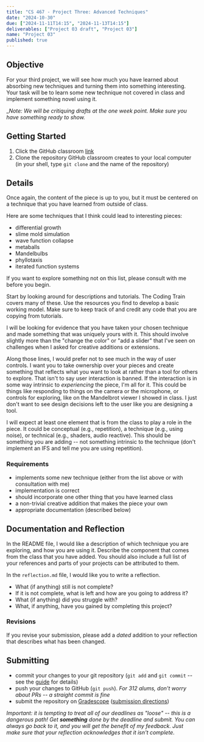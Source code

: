 ```yaml
---
title: "CS 467 - Project Three: Advanced Techniques"
date: "2024-10-30"
due: ["2024-11-11T14:15", "2024-11-13T14:15"]
deliverables: ["Project 03 draft", "Project 03"]
name: "Project 03"
published: true
---
```


## Objective

For your third project, we will see how much you have learned about absorbing new techniques and turning them into something interesting. Your task will be to learn some new technique not covered in class and implement something novel using it.

\__Note: We will be critiquing drafts at the one week point. Make sure you have something ready to show._

## Getting Started

1. Click the GitHub classroom [link](https://classroom.github.com/a/EjdKcPEz)
1. Clone the repository GitHub classroom creates to your local computer (in your shell, type `git clone` and the name of the repository)

## Details

Once again, the content of the piece is up to you, but it must be centered on a technique that you have learned from outside of class.

Here are some techniques that I think could lead to interesting pieces:

- differential growth
- slime mold simulation
- wave function collapse
- metaballs
- Mandelbulbs
- phyllotaxis
- iterated function systems

If you want to explore something not on this list, please consult with me before you begin.

Start by looking around for descriptions and tutorials. The Coding Train covers many of these. Use the resources you find to develop a basic working model. Make sure to keep track of and credit any code that you are copying from tutorials.

I will be looking for evidence that you have taken your chosen technique and made something that was uniquely yours with it. This should involve slightly more than the "change the color" or "add a slider" that I've seen on challenges when I asked for creative additions or extensions.

Along those lines, I would prefer not to see much in the way of user controls. I want you to take ownership over your pieces and create something that reflects what you want to look at rather than a tool for others to explore. That isn't to say user interaction is banned. If the interaction is in some way intrinsic to _experiencing_ the piece, I'm all for it. This could be things like responding to things on the camera or the microphone, or controls for exploring, like on the Mandelbrot viewer I showed in class. I just don't want to see design decisions left to the user like you are designing a tool.

I will expect at least one element that is from the class to play a role in the piece. It could be conceptual (e.g., repetition), a technique (e.g., using noise), or technical (e.g., shaders, audio reactive). This should be something you are adding -- not something intrinsic to the technique (don't implement an IFS and tell me you are using repetition).

### Requirements

- implements some new technique (either from the list above or with consultation with me)
- implementation is correct
- should incorporate one other thing that you have learned class
- a non-trivial creative addition that makes the piece your own
- appropriate documentation (described below)

## Documentation and Reflection

In the README file, I would like a description of which technique you are exploring, and how you are using it. Describe the component that comes from the class that you have added. You should also include a full list of your references and parts of your projects can be attributed to them.

In the `reflection.md` file, I would like you to write a reflection.

- What (if anything) still is not complete?
- If it is not complete, what is left and how are you going to address it?
- What (if anything) did you struggle with?
- What, if anything, have you gained by completing this project?

### Revisions

If you revise your submission, please add a _dated_ addition to your reflection that describes what has been changed.

## Submitting

- commit your changes to your git repository (`git add` and `git commit` -- see the [guide](../resources/git) for details)
- push your changes to GitHub (`git push`). _For 312 alums, don't worry about PRs -- a straight commit is fine_
- submit the repository on [Gradescope](https://www.gradescope.com/courses/873354/assignments/5246813) ([submission directions](../resources/gradescope))

_Important: it is tempting to treat all of our deadlines as "loose" -- this is a dangerous path! Get **something** done by the deadline and submit. You can always go back to it, and you will get the benefit of my feedback. Just make sure that your reflection acknowledges that it isn't complete._
